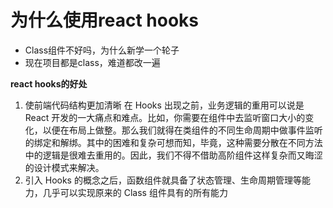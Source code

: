 # 为什么使用react hooks
- Class组件不好吗，为什么新学一个轮子
- 现在项目都是class，难道都改一遍

**react hooks的好处**
1. 使前端代码结构更加清晰
   在 Hooks 出现之前，业务逻辑的重用可以说是 React 开发的一大痛点和难点。比如，你需要在组件中去监听窗口大小的变化，以便在布局上做整。那么我们就得在类组件的不同生命周期中做事件监听的绑定和解绑。其中的困难和复杂可想而知，毕竟，这种需要分散在不同方法中的逻辑是很难去重用的。因此，我们不得不借助高阶组件这样复杂而又晦涩的设计模式来解决。
2. 引入 Hooks 的概念之后，函数组件就具备了状态管理、生命周期管理等能力，几乎可以实现原来的 Class 组件具有的所有能力
